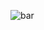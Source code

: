 ![bar](https://github.com/NeelBishnu007/Swapnaneel_Brewery/assets/142168105/548b6324-ff95-4d80-907b-975b10011257)
